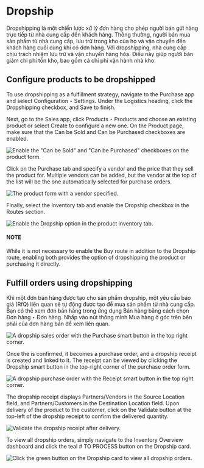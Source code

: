 # Dropship

Dropshipping là một chiến lược xử lý đơn hàng cho phép người bán gửi hàng trực tiếp từ nhà cung cấp đến khách hàng. Thông thường, người bán mua sản phẩm từ nhà cung cấp, lưu trữ trong kho của họ và vận chuyển đến khách hàng cuối cùng khi có đơn hàng. Với dropshipping, nhà cung cấp chịu trách nhiệm lưu trữ và vận chuyển hàng hóa. Điều này giúp người bán giảm chi phí tồn kho, bao gồm cả chi phí vận hành nhà kho.

## Configure products to be dropshipped

To use dropshipping as a fulfillment strategy, navigate to the Purchase app and
select Configuration ‣ Settings. Under the Logistics heading, click
the Dropshipping checkbox, and Save to finish.

Next, go to the Sales app, click Products ‣ Products and choose
an existing product or select Create to configure a new one. On the Product
page, make sure that the Can be Sold and Can be Purchased checkboxes are
enabled.

![Enable the "Can be Sold" and "Can be Purchased" checkboxes on the product form.](applications/inventory_and_mrp/inventory/shipping_receiving/daily_operations/dropshipping/sold-purchased-checkboxes.png)

Click on the Purchase tab and specify a vendor and the price that they sell the product
for. Multiple vendors can be added, but the vendor at the top of the list will be the one
automatically selected for purchase orders.

![The product form with a vendor specified.](applications/inventory_and_mrp/inventory/shipping_receiving/daily_operations/dropshipping/product-vendor-config.png)

Finally, select the Inventory tab and enable the Dropship checkbox in the
Routes section.

![Enable the Dropship option in the product inventory tab.](applications/inventory_and_mrp/inventory/shipping_receiving/daily_operations/dropshipping/enable-dropship-route.png)

#### NOTE
While it is not necessary to enable the Buy route in addition to the
Dropship route, enabling both provides the option of dropshipping the product or
purchasing it directly.

## Fulfill orders using dropshipping

Khi một đơn bán hàng được tạo cho sản phẩm dropship, một yêu cầu báo giá (RfQ) liên quan sẽ tự động được tạo để mua sản phẩm từ nhà cung cấp. Bạn có thể xem đơn bán hàng trong ứng dụng Bán hàng bằng cách chọn Đơn hàng ‣ Đơn hàng. Nhấp vào nút thông minh Mua hàng ở góc trên bên phải của đơn hàng bán để xem  liên quan.

![A dropship sales order with the Purchase smart button in the top right corner.](applications/inventory_and_mrp/inventory/shipping_receiving/daily_operations/dropshipping/dropship-sales-order.png)

Once the  is confirmed, it becomes a purchase order, and a
dropship receipt is created and linked to it. The receipt can be viewed by clicking the
Dropship smart button in the top-right corner of the purchase order form.

![A dropship purchase order with the Receipt smart button in the top right corner.](applications/inventory_and_mrp/inventory/shipping_receiving/daily_operations/dropshipping/dropship-purchase-order.png)

The dropship receipt displays Partners/Vendors in the Source Location field,
and Partners/Customers in the Destination Location field. Upon delivery of
the product to the customer, click on the Validate button at the top-left of the
dropship receipt to confirm the delivered quantity.

![Validate the dropship receipt after delivery.](applications/inventory_and_mrp/inventory/shipping_receiving/daily_operations/dropshipping/validate-dropship-receipt.png)

To view all dropship orders, simply navigate to the Inventory Overview
dashboard and click the teal # TO PROCESS button on the Dropship card.

![Click the green button on the Dropship card to view all dropship orders.](applications/inventory_and_mrp/inventory/shipping_receiving/daily_operations/dropshipping/view-all-dropship-orders.png)
